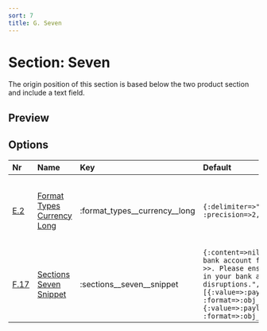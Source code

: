 ```yaml
---
sort: 7
title: G. Seven
---
```


# Section: Seven

The origin position of this section is based below the two product section and include a text field. 


## Preview

<div >
    <canvas id='canvas' search='seven' palette='section_detail'></canvas>
</div>
<script src="../assets/js/marker.js"></script>  
 

## Options

| **Nr** | **Name** | **Key** | **Default** | **Description** |
| :--- | :--- | :--- | :--- | :--- |
| [E.2](/options/#format_types) | [Format Types Currency Long](/options/format_types__currency__long) | :format_types__currency__long | `{:delimiter=>".", :separator=>",", :precision=>2, :unit=>"", :format=>"%n EUR"}` | Define Format Type for viewing currency values in a `long form`. |
| [F.17](/options/#sections) | [Sections Seven Snippet](/options/sections__seven__snippet) | :sections__seven__snippet | `{:content=>nil, :struct=>" We will debit your bank account for <b><<--a-->></b> on <<--b-->>. Please ensure you have sufficient funds in your bank account to avoid service disruptions.", :assigns=>[{:value=>:payload__items__total_gross, :format=>:obj__format_types__currency__long}, {:value=>:payload__date__billing, :format=>:obj__format_types__date__long}]}` | Define text for section `seven`. |


